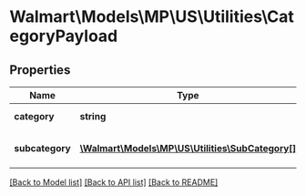 # Walmart\Models\MP\US\Utilities\CategoryPayload

## Properties

Name | Type | Description | Notes
------------ | ------------- | ------------- | -------------
**category** | **string** | Type of item | [optional]
**subcategory** | [**\Walmart\Models\MP\US\Utilities\SubCategory[]**](SubCategory.md) | Specific kind of category | [optional]


[[Back to Model list]](./) [[Back to API list]](../../../../../README.md#supported-apis) [[Back to README]](../../../../../README.md)
